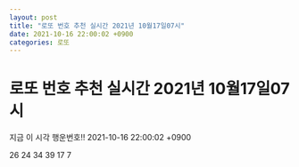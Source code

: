 ```yaml
---
layout: post
title: "로또 번호 추천 실시간 2021년 10월17일07시"
date: 2021-10-16 22:00:02 +0900
categories: 로또
---
```


# 로또 번호 추천 실시간 2021년 10월17일07시

지금 이 시각 행운번호!! 2021-10-16 22:00:02 +0900

 26  24  34  39  17  7 

